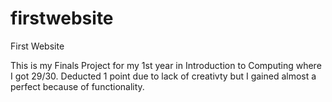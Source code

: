 # firstwebsite
First Website

This is my Finals Project for my 1st year in Introduction to Computing where I got 29/30. Deducted 1 point due to lack of creativty
but I gained almost a perfect because of functionality. 

